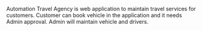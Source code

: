Automation Travel Agency is web application to maintain travel services for customers. Customer can book vehicle in the application and it needs Admin approval. Admin will maintain vehicle and drivers.
